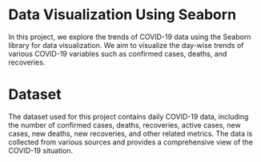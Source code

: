 # Data Visualization Using Seaborn

In this project, we explore the trends of COVID-19 data using the Seaborn library for data visualization. We aim to visualize the day-wise trends of various COVID-19 variables such as confirmed cases, deaths, and recoveries.

# Dataset

The dataset used for this project contains daily COVID-19 data, including the number of confirmed cases, deaths, recoveries, active cases, new cases, new deaths, new recoveries, and other related metrics. The data is collected from various sources and provides a comprehensive view of the COVID-19 situation.
